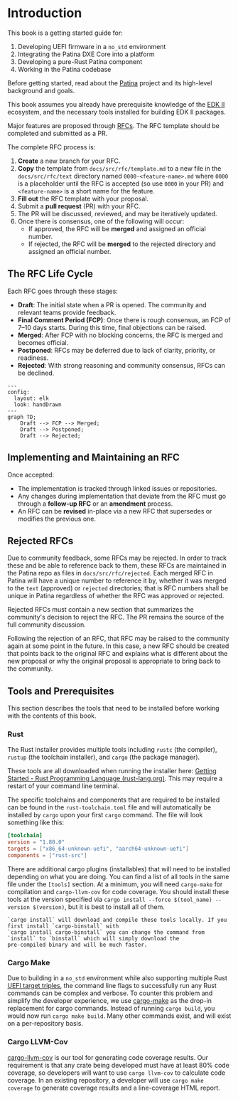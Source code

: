 
# Introduction

This book is a getting started guide for:

1. Developing UEFI firmware in a `no_std` environment
2. Integrating the Patina DXE Core into a platform
3. Developing a pure-Rust Patina component
4. Working in the Patina codebase

Before getting started, read about the [Patina](patina.md) project and its high-level background and goals.

This book assumes you already have prerequisite knowledge of the [EDK II](https://github.com/tianocore/edk2) ecosystem,
and the necessary tools installed for building EDK II packages.

Major features are proposed through [RFCs](rfc/template.md). The RFC template should be completed and submitted as a PR.

The complete RFC process is:

1. **Create** a new branch for your RFC.
2. **Copy** the template from `docs/src/rfc/template.md` to a new file in the `docs/src/rfc/text` directory named
   `0000-<feature-name>.md` where `0000` is a placeholder until the RFC is accepted (so use `0000` in your PR) and
   `<feature-name>` is a short name for the feature.
3. **Fill out** the RFC template with your proposal.
4. Submit a **pull request** (PR) with your RFC.
5. The PR will be discussed, reviewed, and may be iteratively updated.
6. Once there is consensus, one of the following will occur:
   - If approved, the RFC will be **merged** and assigned an official number.
   - If rejected, the RFC will be **merged** to the rejected directory and assigned an official number.

## The RFC Life Cycle

Each RFC goes through these stages:

- **Draft**: The initial state when a PR is opened. The community and relevant teams provide feedback.
- **Final Comment Period (FCP)**: Once there is rough consensus, an FCP of 7–10 days starts. During this time, final
  objections can be raised.
- **Merged**: After FCP with no blocking concerns, the RFC is merged and becomes official.
- **Postponed**: RFCs may be deferred due to lack of clarity, priority, or readiness.
- **Rejected**: With strong reasoning and community consensus, RFCs can be declined.

```mermaid
---
config:
  layout: elk
  look: handDrawn
---
graph TD;
    Draft --> FCP --> Merged;
    Draft --> Postponed;
    Draft --> Rejected;
```

## Implementing and Maintaining an RFC

Once accepted:

- The implementation is tracked through linked issues or repositories.
- Any changes during implementation that deviate from the RFC must go through a **follow-up RFC** or an **amendment**
  process.
- An RFC can be **revised** in-place via a new RFC that supersedes or modifies the previous one.

## Rejected RFCs

Due to community feedback, some RFCs may be rejected. In order to track these and be able to reference back to them,
these RFCs are maintained in the Patina repo as files in `docs/src/rfc/rejected`. Each merged RFC in Patina will have
a unique number to reference it by, whether it was merged to the `text` (approved) or `rejected` directories; that is
RFC numbers shall be unique in Patina regardless of whether the RFC was approved or rejected.

Rejected RFCs must contain a new section that summarizes the community's decision to reject the RFC. The PR remains
the source of the full community discussion.

Following the rejection of an RFC, that RFC may be raised to the community again at some point in the future. In this
case, a new RFC should be created that points back to the original RFC and explains what is different about the new
proposal or why the original proposal is appropriate to bring back to the community.

## Tools and Prerequisites

This section describes the tools that need to be installed before working with the contents of this book.

### Rust

The Rust installer provides multiple tools including `rustc` (the compiler), `rustup` (the toolchain installer), and
`cargo` (the package manager).

These tools are all downloaded when running the installer here: [Getting Started - Rust Programming Language (rust-lang.org)](https://www.rust-lang.org/learn/get-started).
This may require a restart of your command line terminal.

The specific toolchains and components that are required to be installed can be found in the `rust-toolchain.toml`
file and will automatically be installed by `cargo` upon your first `cargo` command. The file will look something like
this:

```toml
[toolchain]
version = "1.80.0"
targets = ["x86_64-unknown-uefi", "aarch64-unknown-uefi"]
components = ["rust-src"]
```

There are additional cargo plugins (installables) that will need to be installed depending on what you are doing. You
can find a list of all tools in the same file under the `[tools]` section. At a minimum, you will need `cargo-make` for
compilation and `cargo-llvm-cov` for code coverage. You should install these tools at the version specified via
`cargo install --force $(tool_name) --version $(version)`, but it is best to install all of them.

```admonish note
`cargo install` will download and compile these tools locally. If you first install `cargo-binstall` with
`cargo install cargo-binstall` you can change the command from `install` to `binstall` which will simply download the
pre-compiled binary and will be much faster.
```

### Cargo Make

Due to building in a `no_std` environment while also supporting multiple Rust [UEFI target triples](https://doc.rust-lang.org/nightly/rustc/platform-support/unknown-uefi.html#-unknown-uefi),
the command line flags to successfully run any Rust commands can be complex and verbose. To counter this problem and
simplify the developer experience, we use [cargo-make](https://github.com/sagiegurari/cargo-make) as the drop-in
replacement for cargo commands. Instead of running `cargo build`, you would now run `cargo make build`. Many other
commands exist, and will exist on a per-repository basis.

### Cargo LLVM-Cov

[cargo-llvm-cov](https://github.com/taiki-e/cargo-llvm-cov) is our tool for generating code coverage results. Our
requirement is that any crate being developed must have at least 80% code coverage, so developers will want to use
`cargo llvm-cov` to calculate code coverage. In an existing repository, a developer will use `cargo make coverage` to
generate coverage results and a line-coverage HTML report.
